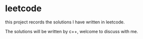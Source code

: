 # leetcode
this project records the solutions I have written in leetcode.

The solutions will be written by c++, welcome to discuss with me.
